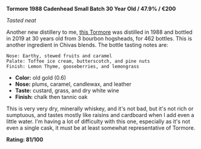 **Tormore 1988 Cadenhead Small Batch 30 Year Old / 47.9% / €200**

*Tasted neat*

Another new distillery to me, [this Tormore](https://www.whiskybase.com/whiskies/whisky/127935/tormore-1988-ca) was distilled in 1988 and bottled in 2019 at 30 years old from 3 bourbon hogsheads, for 462 bottles.  This is another ingredient in Chivas blends.  The bottle tasting notes are:

    Nose: Earthy, stewed fruits and caramel
    Palate: Toffee ice cream, butterscotch, and pine nuts
    Finish: Lemon Thyme, gooseberries, and lemongrass

* **Color:** old gold (0.6) 
* **Nose:** plums, caramel, candlewax, and leather
* **Taste:** custard, grass, and dry white wine
* **Finish:** chalk then tannic oak 

This is very very dry, minerally whiskey, and it's not bad, but it's not rich or sumptuous, and tastes mostly like raisins and cardboard when I add even a little water.  I'm having a lot of difficulty with this one, especially as it's not even a single cask, it must be at least somewhat representative of Tormore.

**Rating: 81/100**